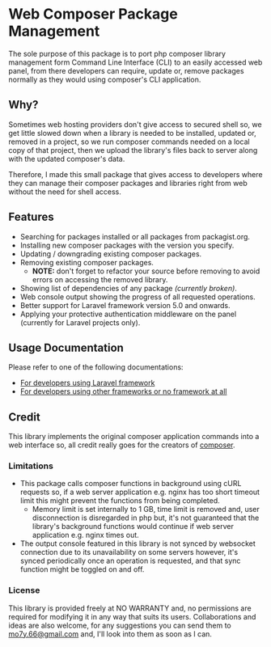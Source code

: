 # Web Composer Package Management
The sole purpose of this package is to port php composer library management form Command Line Interface (CLI) to an easily accessed web panel, from there developers can require, update or, remove packages normally as they would using composer's CLI application.

## Why?
Sometimes web hosting providers don't give access to secured shell so, we get little slowed down when a library is needed to be installed, updated or, removed in a project, so we run composer commands needed on a local copy of that project, then we upload the library's files back to server along with the updated composer's data.

Therefore, I made this small package that gives access to developers where they can manage their composer packages and libraries right from web without the need for shell access.

## Features
- Searching for packages installed or all packages from packagist.org.
- Installing new composer packages with the version you specify.
- Updating / downgrading existing composer packages.
- Removing existing composer packages.
    - **NOTE:** don't forget to refactor your source before removing to avoid errors on accessing the removed library.
- Showing list of dependencies of any package *(currently broken)*.
- Web console output showing the progress of all requested operations.
- Better support for Laravel framework version 5.0 and onwards.
- Applying your protective authentication middleware on the panel (currently for Laravel projects only).

## Usage Documentation
Please refer to one of the following documentations:

- [For developers using Laravel framework](https://github.com/grey-dev-0/web-composer/wiki/Usage-with-Laravel)
- [For developers using other frameworks or no framework at all](https://github.com/grey-dev-0/web-composer/wiki/Usage-with-Others)

## Credit
This library implements the original composer application commands into a web interface so, all credit really goes for the creators of [composer](http://getcomposer.org).

### Limitations
- This package calls composer functions in background using cURL requests so, if a web server application e.g. nginx has too short timeout limit this might prevent the functions from being completed.
    - Memory limit is set internally to 1 GB, time limit is removed and, user disconnection is disregarded in php but, it's not guaranteed that the library's background functions would continue if web server application e.g. nginx times out.
- The output console featured in this library is not synced by websocket connection due to its unavailability on some servers however, it's synced periodically once an operation is requested, and that sync function might be toggled on and off.

### License
This library is provided freely at NO WARRANTY and, no permissions are required for modifying it in any way that suits its users. Collaborations and ideas are also welcome, for any suggestions you can send them to mo7y.66@gmail.com and, I'll look into them as soon as I can. 